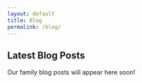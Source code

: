 ```yaml
---
layout: default
title: Blog
permalink: /blog/
---
```


## Latest Blog Posts

Our family blog posts will appear here soon!
